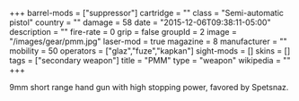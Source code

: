+++
barrel-mods = ["suppressor"]
cartridge = ""
class = "Semi-automatic pistol"
country = ""
damage = 58
date = "2015-12-06T09:38:11-05:00"
description = ""
fire-rate = 0
grip = false
groupId = 2
image = "/images/gear/pmm.jpg"
laser-mod = true
magazine = 8
manufacturer = ""
mobility = 50
operators = ["glaz","fuze","kapkan"]
sight-mods = []
skins = []
tags = ["secondary weapon"]
title = "PMM"
type = "weapon"
wikipedia = ""
+++

9mm short range hand gun with high stopping power, favored by Spetsnaz.
